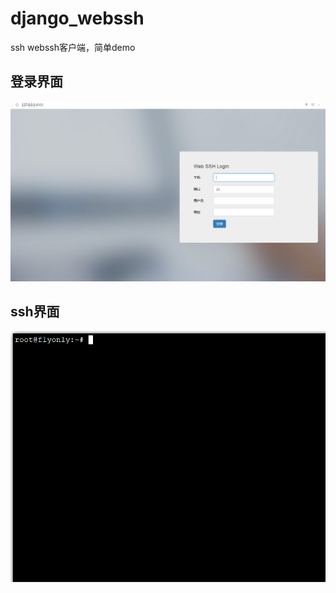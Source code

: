 # django_webssh
ssh
webssh客户端，简单demo
## 登录界面
![](https://raw.githubusercontent.com/Ronooy/django_webssh/master/login.png)
## ssh界面
![](https://github.com/Ronooy/django_webssh/blob/master/ssh.png?raw=true)

